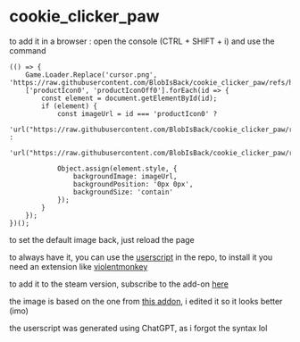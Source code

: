 # cookie_clicker_paw

to add it in a browser : open the console (CTRL + SHIFT + i) and use the command 

```
(() => {
    Game.Loader.Replace('cursor.png', 'https://raw.githubusercontent.com/BlobIsBack/cookie_clicker_paw/refs/heads/main/cursor_paw.webp');
    ['productIcon0', 'productIconOff0'].forEach(id => {
        const element = document.getElementById(id);
        if (element) {
            const imageUrl = id === 'productIcon0' ? 
                'url("https://raw.githubusercontent.com/BlobIsBack/cookie_clicker_paw/refs/heads/main/paw.webp")' : 
                'url("https://raw.githubusercontent.com/BlobIsBack/cookie_clicker_paw/refs/heads/main/paw_off.webp")';
            
            Object.assign(element.style, {
                backgroundImage: imageUrl,
                backgroundPosition: '0px 0px',
                backgroundSize: 'contain'
            });
        }
    });
})();
```

to set the default image back, just reload the page

to always have it, you can use the [userscript](https://github.com/BlobIsBack/cookie_clicker_paw/raw/refs/heads/main/pawclicker.user.js) in the repo, to install it you need an extension like [violentmonkey](https://violentmonkey.github.io/)

to add it to the steam version, subscribe to the add-on [here](https://steamcommunity.com/sharedfiles/filedetails/?id=3512226136)

the image is based on the one from [this addon](https://kayofeld.github.io/Cookie-Clicker-mod/boykisser.js), i edited it so it looks better (imo)

the userscript was generated using ChatGPT, as i forgot the syntax lol
